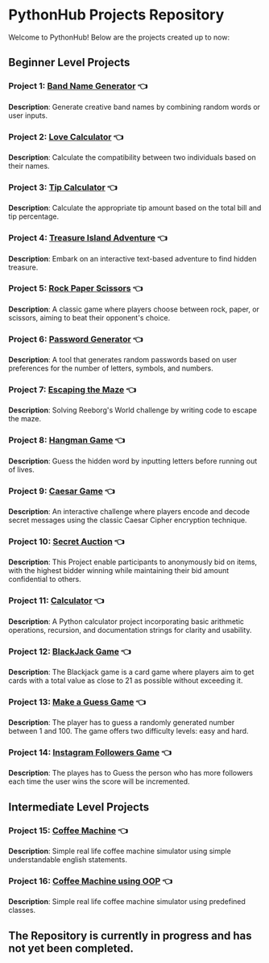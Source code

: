 # PythonHub Projects Repository

Welcome to PythonHub! Below are the projects created up to now:

## Beginner Level Projects

### Project 1: [Band Name Generator](https://github.com/MYethishwar/PythonHub/tree/main/Band%20Name%20Generator(Beginner)) 👈

**Description**: Generate creative band names by combining random words or user inputs.

### Project 2: [Love Calculator](https://github.com/MYethishwar/PythonHub/tree/main/Love%20Calculator(Beginner)) 👈

**Description**: Calculate the compatibility between two individuals based on their names.

### Project 3: [Tip Calculator](https://github.com/MYethishwar/PythonHub/tree/main/Tip%20Calculator(Beginner)) 👈

**Description**: Calculate the appropriate tip amount based on the total bill and tip percentage.

### Project 4: [Treasure Island Adventure](https://github.com/MYethishwar/PythonHub/tree/main/Treasure%20Island%20Adventure(Beginner)) 👈

**Description**: Embark on an interactive text-based adventure to find hidden treasure.

### Project 5: [Rock Paper Scissors](https://github.com/MYethishwar/PythonHub/tree/main/Rock%20Paper%20Scissors(Beginner)) 👈

**Description**: A classic game where players choose between rock, paper, or scissors, aiming to beat their opponent's choice.

### Project 6: [Password Generator](https://github.com/MYethishwar/PythonHub/tree/main/Password%20Generator(Beginner)) 👈

**Description**: A tool that generates random passwords based on user preferences for the number of letters, symbols, and numbers.

### Project 7: [Escaping the Maze](https://github.com/MYethishwar/PythonHub/tree/main/Escaping%20the%20Maze(Beginner)) 👈

**Description**: Solving Reeborg's World challenge by writing code to escape the maze.

### Project 8: [Hangman Game](https://github.com/MYethishwar/PythonHub/tree/main/Hangman(Beginner)) 👈

**Description**: Guess the hidden word by inputting letters before running out of lives.

### Project 9: [Caesar Game](https://github.com/MYethishwar/PythonHub/tree/main/Caesar%20Cipher(Beginner)) 👈

**Description**:  An interactive challenge where players encode and decode secret messages using the classic Caesar Cipher encryption technique.

### Project 10: [Secret Auction](https://github.com/MYethishwar/PythonHub/tree/main/Secret%20Auction(Beginner)) 👈

**Description**: This Project enable participants to anonymously bid on items, with the highest bidder winning while maintaining their bid amount confidential to others.

### Project 11: [Calculator](https://github.com/MYethishwar/PythonHub/tree/main/Calculator(Beginner)) 👈

**Description**:  A Python calculator project incorporating basic arithmetic operations, recursion, and documentation strings for clarity and usability.

### Project 12: [BlackJack Game](https://github.com/MYethishwar/PythonHub/tree/main/012-BlackJack(Beginner)) 👈

**Description**:  The Blackjack game is a card game where players aim to get cards with a total value as close to 21 as possible without exceeding it.

### Project 13: [Make a Guess Game](https://github.com/MYethishwar/PythonHub/tree/main/013-Make%20a%20Guess(Beginner)) 👈

**Description**:  The player has to guess a randomly generated number between 1 and 100. The game offers two difficulty levels: easy and hard.

### Project 14: [Instagram Followers Game](https://github.com/MYethishwar/PythonHub/tree/main/014-Instagram%20Followers%20Game(Beginner)) 👈

**Description**:  The playes has to Guess the person who has more followers each time the user wins the score will be incremented.

## Intermediate Level Projects

### Project 15: [Coffee Machine](https://github.com/MYethishwar/PythonHub/tree/main/015-Coffee%20Machine(Intermediate)) 👈

**Description**: Simple real life coffee machine simulator using simple understandable english statements.

### Project 16: [Coffee Machine using OOP](https://github.com/MYethishwar/PythonHub/tree/main/016-Coffee%20Machine%20using%20OOP(Intermediate)) 👈

**Description**: Simple real life coffee machine simulator using predefined classes.

## The Repository is currently in progress and has not yet been completed.
